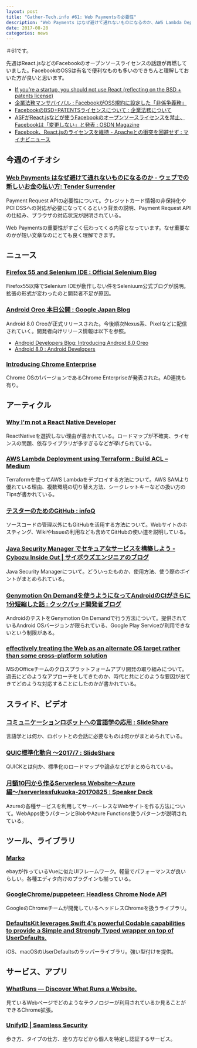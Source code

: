 ```yaml
---
layout: post
title: "Gather-Tech.info #61: Web Paymentsの必要性"
description: "Web Payments はなぜ避けて通れないものになるのか、AWS Lambda Deployment using Terraform、テスターのためのGitHub など"
date: 2017-08-28
categories: news
---
```


＃61です。

先週はReact.jsなどのFacebookのオープンソースライセンスの話題が再燃していました。FacebookのOSSは有名で便利なものも多いのできちんと理解しておいた方が良いと思います。

- [If you’re a startup, you should not use React (reflecting on the BSD + patents license)](https://medium.com/@raulk/if-youre-a-startup-you-should-not-use-react-reflecting-on-the-bsd-patents-license-b049d4a67dd2)
- [企業法務マンサバイバル : FacebookがOSS規約に設定した「非係争義務」](http://blog.livedoor.jp/businesslaw/archives/52499505.html)
- [FacebookのBSD+PATENTSライセンスについて : 企業法務について](http://katax.blog.jp/archives/52770400.html)
- [ASFがReact.jsなどが使うFacebookのオープンソースライセンスを禁止、Facebookは「変更しない」と発表 : OSDN Magazine](https://mag.osdn.jp/17/08/25/224000)
- [Facebook、React.jsのライセンスを維持 - Apacheとの衝突を回避せず : マイナビニュース](http://news.mynavi.jp/news/2017/08/22/050/)

## 今週のイチオシ

### [Web Payments はなぜ避けて通れないものになるのか - ウェブでの新しいお金の払い方: Tender Surrender](https://blog.agektmr.com/2017/08/web-payments.html)

Payment Request APIの必要性について。クレジットカード情報の非保持化やPCI DSSへの対応が必要になってくるという背景の説明、Payment Request APIの仕組み、ブラウザの対応状況が説明されている。

Web Paymentsの重要性がすごく伝わってくる内容となっています。なぜ重要なのかが短い文章なのにとても良く理解できます。

## ニュース

### [Firefox 55 and Selenium IDE : Official Selenium Blog](https://seleniumhq.wordpress.com/2017/08/09/firefox-55-and-selenium-ide/)

Firefox55以降でSelenium IDEが動作しない件をSeleniuum公式ブログが説明。拡張の形式が変わったのと開発者不足が原因。

### [Android Oreo 本日公開 : Google Japan Blog](http://japan.googleblog.com/2017/08/android-oreo.html)

Android 8.0 Oreoが正式リリースされた。今後順次Nexus系、Pixelなどに配信されていく。開発者向けリリース情報は以下を参照。

- [Android Developers Blog: Introducing Android 8.0 Oreo](https://android-developers.googleblog.com/2017/08/introducing-android-8-oreo.html)
- [Android 8.0 : Android Developers](https://developer.android.com/about/versions/o/index.html)

### [Introducing Chrome Enterprise](https://www.blog.google/topics/connected-workspaces/introducing-chrome-enterprise/)

Chrome OSの1バージョンであるChrome Enterpriseが発表された。AD連携も有り。

## アーティクル

### [Why I'm not a React Native Developer](https://arielelkin.github.io/articles/why-im-not-a-react-native-developer.html#uncertain-roadmap)

ReactNativeを選択しない理由が書かれている。ロードマップが不確実、ライセンスの問題、依存ライブラリが多すぎるなどが挙げられている。

### [AWS Lambda Deployment using Terraform : Build ACL – Medium](https://medium.com/build-acl/aws-lambda-deployment-with-terraform-24d36cc86533)

Terraformを使ってAWS Lambdaをデプロイする方法について。AWS SAMより優れている理由、複数環境の切り替え方法、シークレットキーなどの扱い方のTipsが書かれている。

### [テスターのためのGitHub : infoQ](https://www.infoq.com/jp/news/2017/08/github-testers)

ソースコードの管理以外にもGitHubを活用する方法について。Webサイトのホスティング、WikiやIssueの利用なども含めてGitHubの使い道を説明している。

### [Java Security Manager でセキュアなサービスを構築しよう - Cybozu Inside Out | サイボウズエンジニアのブログ](http://blog.cybozu.io/entry/2017/08/21/080000)

Java Security Managerについて。どういったものか、使用方法、使う際のポイントがまとめられている。

### [Genymotion On Demandを使うようになってAndroidのCIがさらに1分短縮した話 : クックパッド開発者ブログ](http://techlife.cookpad.com/entry/2017/08/22/140000)

AndroidのテストをGenymotion On Demandで行う方法について。提供されているAndroid OSバージョンが限られている、Google Play Serviceが利用できないという制限がある。

### [effectively treating the Web as an alternate OS target rather than some cross-platform solution](https://hackernoon.com/taking-office-cross-platform-from-inside-the-windows-company-42c39fa638f5)

MSのOfficeチームのクロスプラットフォームアプリ開発の取り組みについて。過去にどのようなアプローチをしてきたのか、時代と共にどのような要因が出てきてどのような対応することにしたのかが書かれている。


## スライド、ビデオ

### [コミュニケーションロボットへの言語学の応用 : SlideShare](https://www.slideshare.net/1to10/ss-78973024)

言語学とは何か、ロボットとの会話に必要なものは何かがまとめられている。

### [QUIC標準化動向 〜2017/7 : SlideShare](https://www.slideshare.net/kazuho/quic-20177)

QUICKとは何か、標準化のロードマップや論点などがまとめられている。

### [月額10円から作るServerless Website〜Azure編〜/serverlessfukuoka-20170825 : Speaker Deck](https://speakerdeck.com/morita92hiro/serverlessfukuoka-20170825)

Azureの各種サービスを利用してサーバーレスなWebサイトを作る方法について。WebApps使うパターンとBlobやAzure Functions使うパターンが説明されている。

## ツール、ライブラリ

### [Marko](http://markojs.com/)

ebayが作っているVueに似たUIフレームワーク。軽量でパフォーマンスが良いらしい。各種エディタ向けのプラグインも揃っている。

### [GoogleChrome/puppeteer: Headless Chrome Node API](https://github.com/GoogleChrome/puppeteer)

GoogleのChromeチームが開発しているヘッドレスChromeを扱うライブラリ。

### [DefaultsKit leverages Swift 4's powerful Codable capabilities to provide a Simple and Strongly Typed wrapper on top of UserDefaults. ](https://github.com/nmdias/DefaultsKit)

iOS、macOSのUserDefaultsのラッパーライブラリ。強い型付けを提供。

## サービス、アプリ

### [WhatRuns — Discover What Runs a Website.](https://www.whatruns.com/)

見ているWebページでどのようなテクノロジーが利用されているか見ることができるChrome拡張。

### [UnifyID | Seamless Security](https://www.unify.id/)

歩き方、タイプの仕方、座り方などから個人を特定し認証するサービス。

